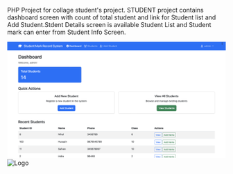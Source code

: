 PHP Project for collage student's project.
STUDENT project contains dashboard screen with count of total student and link for Student list and Add Student.Stdent Details screen is available Student List and Student mark can enter from Student Info Screen.

![Logo](/images/student_dashboard.png)
<img src="/images/student_dashboard,png" alt="Logo" width="200" />
